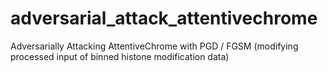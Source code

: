 # adversarial_attack_attentivechrome
Adversarially Attacking AttentiveChrome with PGD / FGSM (modifying processed input of binned histone modification data)
